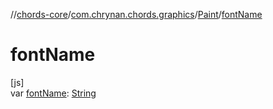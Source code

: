 //[chords-core](../../../index.md)/[com.chrynan.chords.graphics](../index.md)/[Paint](index.md)/[fontName](font-name.md)

# fontName

[js]\
var [fontName](font-name.md): [String](https://kotlinlang.org/api/latest/jvm/stdlib/kotlin/-string/index.html)
